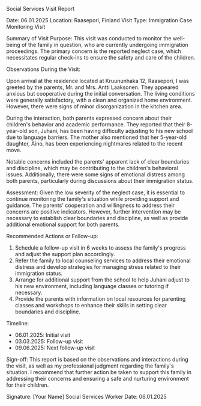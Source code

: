 Social Services Visit Report

Date: 06.01.2025
Location: Raasepori, Finland
Visit Type: Immigration Case Monitoring Visit

Summary of Visit Purpose:
This visit was conducted to monitor the well-being of the family in question, who are currently undergoing immigration proceedings. The primary concern is the reported neglect case, which necessitates regular check-ins to ensure the safety and care of the children.

Observations During the Visit:

Upon arrival at the residence located at Kruununhaka 12, Raasepori, I was greeted by the parents, Mr. and Mrs. Antti Laaksonen. They appeared anxious but cooperative during the initial conversation. The living conditions were generally satisfactory, with a clean and organized home environment. However, there were signs of minor disorganization in the kitchen area.

During the interaction, both parents expressed concern about their children's behavior and academic performance. They reported that their 8-year-old son, Juhani, has been having difficulty adjusting to his new school due to language barriers. The mother also mentioned that her 5-year-old daughter, Aino, has been experiencing nightmares related to the recent move.

Notable concerns included the parents' apparent lack of clear boundaries and discipline, which may be contributing to the children's behavioral issues. Additionally, there were some signs of emotional distress among both parents, particularly during discussions about their immigration status.

Assessment:
Given the low severity of the neglect case, it is essential to continue monitoring the family's situation while providing support and guidance. The parents' cooperation and willingness to address their concerns are positive indicators. However, further intervention may be necessary to establish clear boundaries and discipline, as well as provide additional emotional support for both parents.

Recommended Actions or Follow-up:

1. Schedule a follow-up visit in 6 weeks to assess the family's progress and adjust the support plan accordingly.
2. Refer the family to local counseling services to address their emotional distress and develop strategies for managing stress related to their immigration status.
3. Arrange for additional support from the school to help Juhani adjust to his new environment, including language classes or tutoring if necessary.
4. Provide the parents with information on local resources for parenting classes and workshops to enhance their skills in setting clear boundaries and discipline.

Timeline:

* 06.01.2025: Initial visit
* 03.03.2025: Follow-up visit
* 09.06.2025: Next follow-up visit

Sign-off:
This report is based on the observations and interactions during the visit, as well as my professional judgment regarding the family's situation. I recommend that further action be taken to support this family in addressing their concerns and ensuring a safe and nurturing environment for their children.

Signature: [Your Name]
Social Services Worker
Date: 06.01.2025